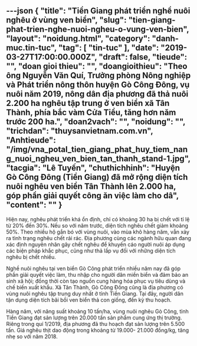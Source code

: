 ---json
{
    "title": "Tiền Giang phát triển nghề nuôi nghêu ở vùng ven biển",
    "slug": "tien-giang-phat-trien-nghe-nuoi-ngheu-o-vung-ven-bien",
    "layout": "noidung.html",
    "category": "danh-muc.tin-tuc",
    "tag": [
        "tin-tuc"
    ],
    "date": "2019-03-27T17:00:00.000Z",
    "draft": false,
    "tieude": "",
    "doan gioi thieu": "",
    "doangioithieu": "Theo ông Nguyễn Văn Quí, Trưởng phòng Nông nghiệp và Phát triển nông thôn huyện Gò Công Đông, vụ nuôi năm 2019, nông dân địa phương đã thả nuôi 2.200 ha nghêu tập trung ở ven biển xã Tân Thành, phía bắc vàm Cửa Tiểu, tăng hơn năm trước 200 ha.",
    "doan2vach": "",
    "noidung": "",
    "trichdan": "thuysanvietnam.com.vn",
    "Anhtieude": "/img/vna_potal_tien_giang_phat_huy_tiem_nang_nuoi_ngheu_ven_bien_tan_thanh_stand-1.jpg",
    "tacgia": "Lê Tuyến",
    "chuthichhinh": "Huyện Gò Công Đông (Tiền Giang) đã mở rộng diện tích nuôi nghêu ven biển Tân Thành lên 2.000 ha, góp phần giải quyết công ăn việc làm cho dâ",
    "__content__": ""
}
---
<p>Hiện nay, ngh&ecirc;u ph&aacute;t triển kh&aacute; ổn định, chỉ c&oacute; khoảng 30 ha bị chết với tỉ lệ từ 20% đến 30%. Nếu so với năm trước, diện t&iacute;ch ngh&ecirc;u chết giảm khoảng 50%. Theo nhiều h&ocirc;̣ gắn b&oacute; với v&ugrave;ng nu&ocirc;i, v&agrave;o m&ugrave;a kh&ocirc; h&agrave;ng năm, vẫn xảy ra t&igrave;nh trạng ngh&ecirc;u chết rải r&aacute;c. Địa phương c&ugrave;ng c&aacute;c ng&agrave;nh hữu quan đang x&aacute;c định nguy&ecirc;n nh&acirc;n g&acirc;y chết ngh&ecirc;u để khuyến c&aacute;o người nu&ocirc;i &aacute;p dụng c&aacute;c biện ph&aacute;p khắc phục, cũng như thả lấp vụ đối với những diện t&iacute;ch ngh&ecirc;u bị chết nhiều.</p>

<p>Nghề nu&ocirc;i ngh&ecirc;u tại ven biển G&ograve; C&ocirc;ng ph&aacute;t triển nhiều năm nay đ&atilde; g&oacute;p phần giải quyết việc l&agrave;m, thu nhập cho người d&acirc;n miền biển v&agrave; đảm bảo an sinh x&atilde; hội; đồng thời c&ograve;n tạo nguồn cung h&agrave;ng h&oacute;a phục vụ ti&ecirc;u d&ugrave;ng v&agrave; chế biến xuất khẩu. X&atilde; T&acirc;n Th&agrave;nh, G&ograve; C&ocirc;ng Đ&ocirc;ng cũng l&agrave; địa phương c&oacute; v&ugrave;ng nu&ocirc;i ngh&ecirc;u tập trung duy nhất ở tỉnh Tiền Giang. Tại đ&acirc;y, người d&acirc;n tận dụng diện t&iacute;ch b&atilde;i bồi ven biển thả con giống, đến kỳ thu hoạch.</p>

<p>H&agrave;ng năm, với năng suất khoảng 10 tấn/ha, v&ugrave;ng nu&ocirc;i ngh&ecirc;u G&ograve; C&ocirc;ng, tỉnh Tiền Giang đạt sản lượng tr&ecirc;n 20.000 tấn sản phẩm cung ứng thị trường. Ri&ecirc;ng trong qu&iacute; 1/2019, địa phương đ&atilde; thu hoạch đạt sản lượng tr&ecirc;n 5.500 tấn. Gi&aacute; ngh&ecirc;u thịt dao động trong khoảng từ 19.000- 21.000 đ&ocirc;̀ng/kg, tăng nhẹ so với năm 2018.</p>
